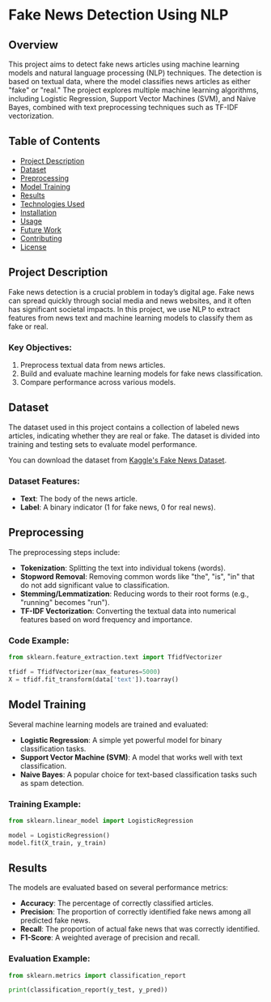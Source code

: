 # Fake News Detection Using NLP

## Overview
This project aims to detect fake news articles using machine learning models and natural language processing (NLP) techniques. The detection is based on textual data, where the model classifies news articles as either "fake" or "real." The project explores multiple machine learning algorithms, including Logistic Regression, Support Vector Machines (SVM), and Naive Bayes, combined with text preprocessing techniques such as TF-IDF vectorization.

## Table of Contents
- [Project Description](#project-description)
- [Dataset](#dataset)
- [Preprocessing](#preprocessing)
- [Model Training](#model-training)
- [Results](#results)
- [Technologies Used](#technologies-used)
- [Installation](#installation)
- [Usage](#usage)
- [Future Work](#future-work)
- [Contributing](#contributing)
- [License](#license)

## Project Description
Fake news detection is a crucial problem in today’s digital age. Fake news can spread quickly through social media and news websites, and it often has significant societal impacts. In this project, we use NLP to extract features from news text and machine learning models to classify them as fake or real.

### Key Objectives:
1. Preprocess textual data from news articles.
2. Build and evaluate machine learning models for fake news classification.
3. Compare performance across various models.

## Dataset
The dataset used in this project contains a collection of labeled news articles, indicating whether they are real or fake. The dataset is divided into training and testing sets to evaluate model performance.

You can download the dataset from [Kaggle's Fake News Dataset](https://www.kaggle.com/c/fake-news/data).

### Dataset Features:
- **Text**: The body of the news article.
- **Label**: A binary indicator (1 for fake news, 0 for real news).

## Preprocessing
The preprocessing steps include:
- **Tokenization**: Splitting the text into individual tokens (words).
- **Stopword Removal**: Removing common words like "the", "is", "in" that do not add significant value to classification.
- **Stemming/Lemmatization**: Reducing words to their root forms (e.g., "running" becomes "run").
- **TF-IDF Vectorization**: Converting the textual data into numerical features based on word frequency and importance.

### Code Example:
```python
from sklearn.feature_extraction.text import TfidfVectorizer

tfidf = TfidfVectorizer(max_features=5000)
X = tfidf.fit_transform(data['text']).toarray()
```
## Model Training
Several machine learning models are trained and evaluated:
- **Logistic Regression**: A simple yet powerful model for binary classification tasks.
- **Support Vector Machine (SVM)**: A model that works well with text classification.
- **Naive Bayes**: A popular choice for text-based classification tasks such as spam detection.

### Training Example:
```python
from sklearn.linear_model import LogisticRegression

model = LogisticRegression()
model.fit(X_train, y_train)
```
## Results
The models are evaluated based on several performance metrics:
- **Accuracy**: The percentage of correctly classified articles.
- **Precision**: The proportion of correctly identified fake news among all predicted fake news.
- **Recall**: The proportion of actual fake news that was correctly identified.
- **F1-Score**: A weighted average of precision and recall.

### Evaluation Example:
```python
from sklearn.metrics import classification_report

print(classification_report(y_test, y_pred))
```
